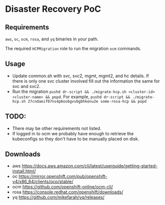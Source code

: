 # Disaster Recovery PoC

## Requirements
`aws`, `oc`, `ocm`, `rosa`, and `yq` binaries in your path.

The required `HCPMigration` role to run the migration `ocm` commands.

## Usage
- Update common.sh with svc, svc2, mgmt, mgmt2, and hc details. If there is only one svc cluster involved fill out the information the same for svc and svc2. 
- Run the migration `pushd dr-script && ./migrate-hcp.sh <cluster-id> <cluster-name> && popd`. For example, `pushd dr-script && ./migrate-hcp.sh 27cndaeif07ns4p6os6gvvbgbhkenu2e some-rosa-hcp && popd`

## TODO:
- There may be other requirements not listed.
- If logged in to ocm we probably have enough to retrieve the kubeconfigs so they don't have to be manually placed on disk.

## Downloads
- aws https://docs.aws.amazon.com/cli/latest/userguide/getting-started-install.html/
- oc https://mirror.openshift.com/pub/openshift-v4/x86_64/clients/ocp/stable/
- ocm https://github.com/openshift-online/ocm-cli/
- rosa https://console.redhat.com/openshift/downloads/
- yq https://github.com/mikefarah/yq/releases/
